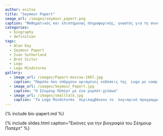 ```yaml
---
author: evitse
title: "Seymour Papert"
image_url: /images/seymour_papert.png
caption: "Μαθηματικός και επιστήμονας πληροφορικής, γνωστός για τη συνεισφορά του στους τρόπους με τους οποίους η τεχνολογία μπορεί να υποστηρίξει τη μάθηση."
categories: 
  - biography
  - definition
tags:
  - Alan Kay
  - Seymour Papert
  - Ivan Sutherland
  - Bret Victor
  - Logo
  - Lego Mindstorms
gallery:
  - image_url: /images/Papert-moscow-1987.jpg
    caption: "Παρόλο που υπάρχουν ορισμένες εκδόσεις της  Logo με compiler, γενικά εφαρμόζεται ως interpreted  γλώσσα. Η αλληλεπίδραση αυτής της προσέγγισης παρέχει στον χρήστη άμεση ανατροφοδότηση σχετικά με τις μεμονωμένες οδηγίες, βοηθώντας έτσι στη διαδικασία debugging και την εκμάθηση"
  - image_url: /images/Seymour_Papert.jpg
    caption: "Ο Σέυμουρ Παπέρτ με ένα ρομπότ-χελώνα"
  - image_url: /images/smalltalk.jpg
    caption: 'Τα Lego Mindstorms  περιλαμβάνουν το  λογισμικό προγραμματισμού  NXT-G, το οποίο διαθέτει περιβάλλον αλληλεπίδρασης  drag-and-drop .'
---
```


{% include bio-papert.md %}

{% include slides.html caption="Εικόνες για την βιογραφία του Σέημουρ Παπέρτ" %}

